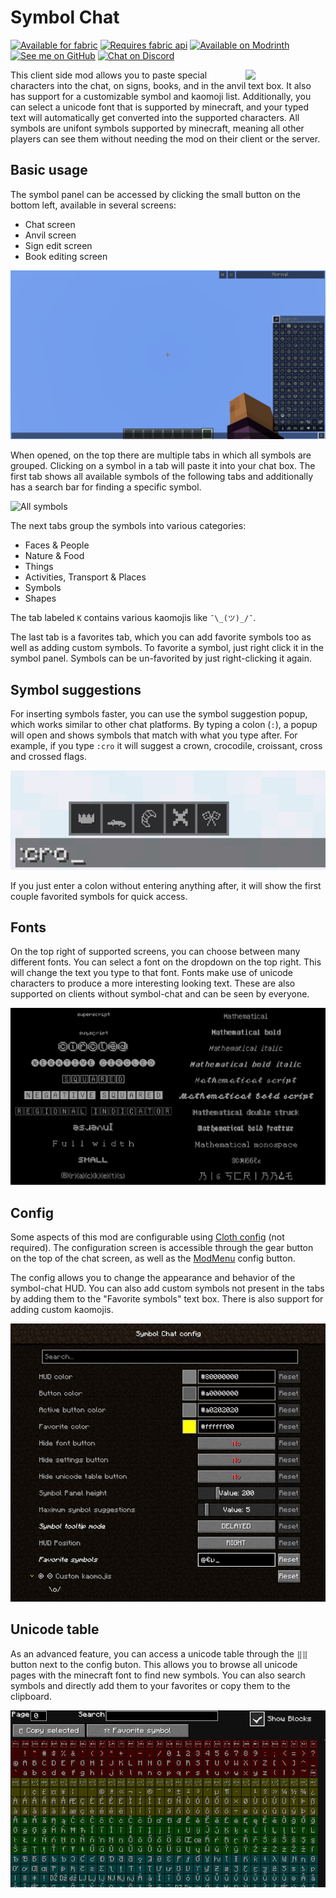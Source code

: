 # Symbol Chat

[<img alt="Available for fabric" height="56" src="https://cdn.jsdelivr.net/npm/@intergrav/devins-badges@2.8.0/assets/cozy/supported/fabric_vector.svg">](https://fabricmc.net/)
[<img alt="Requires fabric api" height="56" src="https://cdn.jsdelivr.net/npm/@intergrav/devins-badges@2.8.0/assets/cozy/requires/fabric-api_vector.svg">](https://modrinth.com/mod/fabric-api)
[<img alt="Available on Modrinth" height="56" src="https://cdn.jsdelivr.net/npm/@intergrav/devins-badges@2.8.0/assets/cozy/available/modrinth_vector.svg">](https://modrinth.com/mod/symbol-chat)
[<img alt="See me on GitHub" height="56" src="https://cdn.jsdelivr.net/npm/@intergrav/devins-badges@2.8.0/assets/cozy/social/github-singular_vector.svg">](https://github.com/replaceitem)
[<img alt="Chat on Discord" height="56" src="https://cdn.jsdelivr.net/npm/@intergrav/devins-badges@2.8.0/assets/cozy/social/discord-singular_vector.svg">](https://discord.gg/etTDQAVSgt)

<img src="https://raw.githubusercontent.com/replaceitem/symbol-chat/master/images/icon.png" align="right" width="128px"/>

This client side mod allows you to paste special characters into the chat, on signs, books, and in the anvil text box.
It also has support for a customizable symbol and kaomoji list.
Additionally, you can select a unicode font that is supported by minecraft,
and your typed text will automatically get converted into the supported characters.
All symbols are unifont symbols supported by minecraft, meaning all other players can see them without needing the mod on their client or the server.

## Basic usage

The symbol panel can be accessed by clicking the small button on the bottom left, available in several screens:

* Chat screen
* Anvil screen
* Sign edit screen
* Book editing screen

![Symbol menu](/images/symbol_menu.png)

When opened, on the top there are multiple tabs in which all symbols are grouped.
Clicking on a symbol in a tab will paste it into your chat box.
The first tab shows all available symbols of the following tabs and additionally has a search bar for finding a specific symbol.

![All symbols](/images/symbol_list.gif)

The next tabs group the symbols into various categories:

* Faces & People
* Nature & Food
* Things
* Activities, Transport & Places
* Symbols
* Shapes

The tab labeled `K` contains various kaomojis like `¯\_(ツ)_/¯`.

The last tab is a favorites tab, which you can add favorite symbols too as well as adding custom symbols.
To favorite a symbol, just right click it in the symbol panel.
Symbols can be un-favorited by just right-clicking it again.

## Symbol suggestions

For inserting symbols faster, you can use the symbol suggestion popup, which works similar to other chat platforms.
By typing a colon (`:`), a popup will open and shows symbols that match with what you type after.
For example, if you type `:cro` it will suggest a crown, crocodile, croissant, cross and crossed flags.

![Symbol menu](/images/suggestion.png)

If you just enter a colon without entering anything after, it will show the first couple favorited symbols for quick access.


## Fonts

On the top right of supported screens, you can choose between many different fonts.
You can select a font on the dropdown on the top right.
This will change the text you type to that font.
Fonts make use of unicode characters to produce a more interesting looking text.
These are also supported on clients without symbol-chat and can be seen by everyone.

![Fonts](/images/fonts.png)

## Config

Some aspects of this mod are configurable using [Cloth config](https://modrinth.com/mod/cloth-config) (not required).
The configuration screen is accessible through the gear button on the top of the chat screen, as well as the [ModMenu](https://modrinth.com/mod/modmenu) config button.

The config allows you to change the appearance and behavior of the symbol-chat HUD.
You can also add custom symbols not present in the tabs by adding them to the "Favorite symbols" text box.
There is also support for adding custom kaomojis.

![Config](/images/config.png)

## Unicode table

As an advanced feature, you can access a unicode table through the `⣿⣿` button next to the config buton.
This allows you to browse all unicode pages with the minecraft font to find new symbols.
You can also search symbols and directly add them to your favorites or copy them to the clipboard.

![Unicode table](/images/unicode.png)